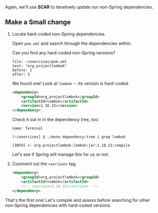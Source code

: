 Again, we'll use **SCAR** to iteratively update our non-Spring dependencies.

## Make a **S**mall change

1. Locate hard-coded non-Spring dependencies.

   Open `pom.xml` and search through the dependencies within.

   Can you find any hard-coded non-Spring versions?

   ```editor:select-matching-text
   file: ~/exercises/pom.xml
   text: "org.projectlombok"
   before: 1
   after: 3
   ```

   We found one! Look at `lombok` -- its version is hard-coded.

   ```xml
   <dependency>
       <groupId>org.projectlombok</groupId>
       <artifactId>lombok</artifactId>
       <version>1.18.22</version>
   </dependency>
   ```

   Check it out in in the dependency tree, too:

   ```dashboard:open-dashboard
   name: Terminal
   ```

   ```shell
   [~/exercises] $ ./mvnw dependency:tree | grep lombok

   [INFO] +- org.projectlombok:lombok:jar:1.18.22:compile
   ```

   Let's see if Spring will manage this for us or not.

2. Comment out the `<version>` tag.

   ```xml
   <dependency>
       <groupId>org.projectlombok</groupId>
       <artifactId>lombok</artifactId>
       <!-- <version>1.18.22</version> -->
   </dependency>
   ```

That's the first one! Let's compile and assess before searching for other non-Spring dependencies with hard-coded versions.
